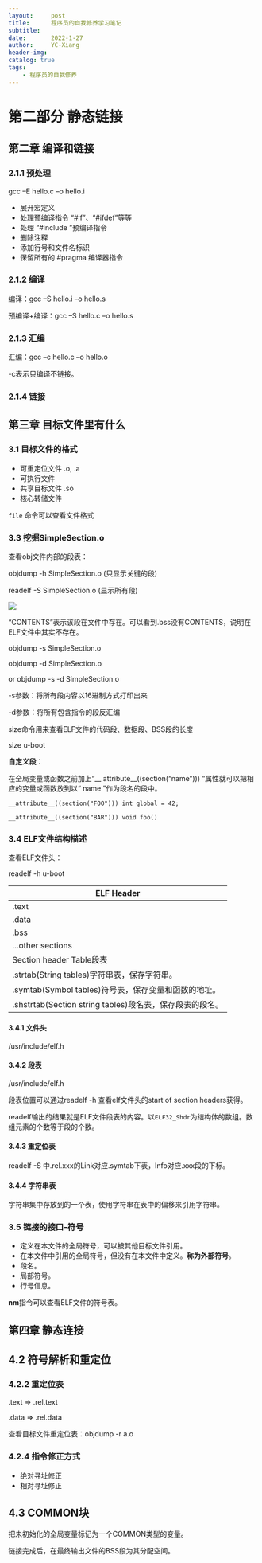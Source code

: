 ```yaml
---
layout:     post
title:      程序员的自我修养学习笔记
subtitle:
date:       2022-1-27
author:     YC-Xiang
header-img:
catalog: true
tags:
    - 程序员的自我修养
---
```


# 第二部分 静态链接

## 第二章 编译和链接

### 2.1.1 预处理

gcc –E hello.c –o hello.i

- 展开宏定义
- 处理预编译指令 “#if”、“#ifdef”等等
- 处理 “#include ”预编译指令
- 删除注释
- 添加行号和文件名标识
- 保留所有的 #pragma 编译器指令

### 2.1.2 编译

编译：gcc –S hello.i –o hello.s

预编译+编译：gcc –S hello.c –o hello.s

### 2.1.3 汇编

汇编：gcc –c hello.c –o hello.o

-c表示只编译不链接。

### 2.1.4 链接

## 第三章 目标文件里有什么

### 3.1 目标文件的格式

- 可重定位文件 .o, .a
- 可执行文件
- 共享目标文件 .so
- 核心转储文件

`file` 命令可以查看文件格式

### 3.3 挖掘SimpleSection.o

查看obj文件内部的段表：

objdump -h SimpleSection.o (只显示关键的段)

readelf -S SimpleSection.o (显示所有段)

![](https://xyc-1316422823.cos.ap-shanghai.myqcloud.com/20230530212643.png)

“CONTENTS”表示该段在文件中存在。可以看到.bss没有CONTENTS，说明在ELF文件中其实不存在。



objdump -s SimpleSection.o

objdump -d SimpleSection.o

or objdump -s -d SimpleSection.o

-s参数：将所有段内容以16进制方式打印出来

-d参数：将所有包含指令的段反汇编



size命令用来查看ELF文件的代码段、数据段、BSS段的长度

size u-boot



**自定义段**：

在全局变量或函数之前加上“__ attribute__((section(“name”))) ”属性就可以把相应的变量或函数放到以“ name ”作为段名的段中。

`__attribute__((section("FOO"))) int global = 42;`

`__attribute__((section("BAR"))) void foo()`

### 3.4 ELF文件结构描述

查看ELF文件头：

readelf -h u-boot

| ELF Header                                               |
| -------------------------------------------------------- |
| .text                                                    |
| .data                                                    |
| .bss                                                     |
| ...other sections                                        |
| Section header Table段表                                 |
| .strtab(String tables)字符串表，保存字符串。             |
| .symtab(Symbol tables)符号表，保存变量和函数的地址。     |
| .shstrtab(Section string tables)段名表，保存段表的段名。 |

#### **3.4.1 文件头**

/usr/include/elf.h

#### **3.4.2 段表**

/usr/include/elf.h

段表位置可以通过readelf -h 查看elf文件头的start of section headers获得。

readelf输出的结果就是ELF文件段表的内容。以`ELF32_Shdr`为结构体的数组。数组元素的个数等于段的个数。

#### 3.4.3 重定位表

readelf -S 中.rel.xxx的Link对应.symtab下表，Info对应.xxx段的下标。

#### 3.4.4 字符串表

字符串集中存放到的一个表，使用字符串在表中的偏移来引用字符串。

### 3.5 链接的接口-符号

- 定义在本文件的全局符号，可以被其他目标文件引用。
- 在本文件中引用的全局符号，但没有在本文件中定义。**称为外部符号**。
- 段名。
- 局部符号。
- 行号信息。

**nm**指令可以查看ELF文件的符号表。

## **第四章 静态连接**

## **4.2 符号解析和重定位**

### **4.2.2 重定位表**

.text ⇒ .rel.text

.data ⇒ .rel.data

查看目标文件重定位表：objdump -r a.o

### **4.2.4 指令修正方式**

- 绝对寻址修正
- 相对寻址修正

## **4.3 COMMON块**

把未初始化的全局变量标记为一个COMMON类型的变量。

链接完成后，在最终输出文件的BSS段为其分配空间。